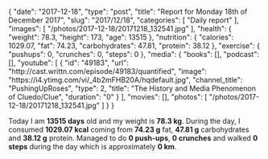 {
    "date": "2017-12-18",
    "type": "post",
    "title": "Report for Monday 18th of December 2017",
    "slug": "2017\/12\/18",
    "categories": [
        "Daily report"
    ],
    "images": [
        "\/photos\/2017-12-18\/20171218_132541.jpg"
    ],
    "health": {
        "weight": 78.3,
        "height": 173,
        "age": 13515
    },
    "nutrition": {
        "calories": 1029.07,
        "fat": 74.23,
        "carbohydrates": 47.81,
        "protein": 38.12
    },
    "exercise": {
        "pushups": 0,
        "crunches": 0,
        "steps": 0
    },
    "media": {
        "books": [],
        "podcast": [],
        "youtube": [
            {
                "id": "49183",
                "url": "http:\/\/cast.writtn.com\/episode\/49183\/quantified",
                "image": "https:\/\/i4.ytimg.com\/vi\/_4b2mFHB20A\/hqdefault.jpg",
                "channel_title": "PushingUpRoses",
                "type": 2,
                "title": "The History and Media Phenomenon of Cluedo\/Clue",
                "duration": "0"
            }
        ],
        "movies": [],
        "photos": [
            "\/photos\/2017-12-18\/20171218_132541.jpg"
        ]
    }
}

Today I am <strong>13515 days</strong> old and my weight is <strong>78.3 kg</strong>. During the day, I consumed <strong>1029.07 kcal</strong> coming from <strong>74.23 g</strong> fat, <strong>47.81 g</strong> carbohydrates and <strong>38.12 g</strong> protein. Managed to do <strong>0 push-ups</strong>, <strong>0 crunches</strong> and walked <strong>0 steps</strong> during the day which is approximately <strong>0 km</strong>.